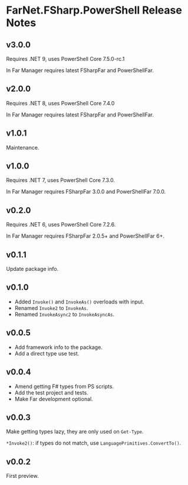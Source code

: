 # FarNet.FSharp.PowerShell Release Notes

<!--Mind Microsoft.PowerShell.SDK {version} in build script.-->

## v3.0.0

Requires .NET 9, uses PowerShell Core 7.5.0-rc.1

In Far Manager requires latest FSharpFar and PowerShellFar.

## v2.0.0

Requires .NET 8, uses PowerShell Core 7.4.0

In Far Manager requires latest FSharpFar and PowerShellFar.

## v1.0.1

Maintenance.

## v1.0.0

Requires .NET 7, uses PowerShell Core 7.3.0.

In Far Manager requires FSharpFar 3.0.0 and PowerShellFar 7.0.0.

## v0.2.0

Requires .NET 6, uses PowerShell Core 7.2.6.

In Far Manager requires FSharpFar 2.0.5+ and PowerShellFar 6+.

## v0.1.1

Update package info.

## v0.1.0

- Added `Invoke()` and `InvokeAs()` overloads with input.
- Renamed `Invoke2` to `InvokeAs`.
- Renamed `InvokeAsync2` to `InvokeAsyncAs`.

## v0.0.5

- Add framework info to the package.
- Add a direct type use test.

## v0.0.4

- Amend getting F# types from PS scripts.
- Add the test project and tests.
- Make Far development optional.

## v0.0.3

Make getting types lazy, they are only used on `Get-Type`.

`*Invoke2()`: if types do not match, use `LanguagePrimitives.ConvertTo()`.

## v0.0.2

First preview.
